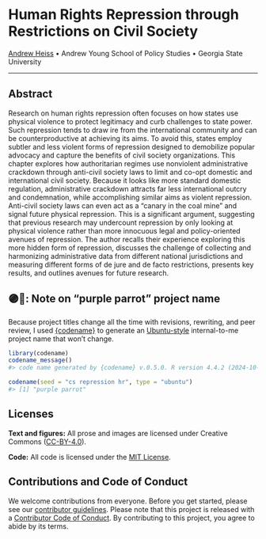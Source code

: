 

<!-- README.md is generated from README.qmd. Please edit that file -->

# Human Rights Repression through Restrictions on Civil Society

<!-- badges: start -->

<!-- badges: end -->

[Andrew Heiss](https://www.andrewheiss.com/) • Andrew Young School of Policy Studies • Georgia State University

------------------------------------------------------------------------

## Abstract

Research on human rights repression often focuses on how states use physical violence to protect legitimacy and curb challenges to state power. Such repression tends to draw ire from the international community and can be counterproductive at achieving its aims. To avoid this, states employ subtler and less violent forms of repression designed to demobilize popular advocacy and capture the benefits of civil society organizations. This chapter explores how authoritarian regimes use nonviolent administrative crackdown through anti-civil society laws to limit and co-opt domestic and international civil society. Because it looks like more standard domestic regulation, administrative crackdown attracts far less international outcry and condemnation, while accomplishing similar aims as violent repression. Anti-civil society laws can even act as a “canary in the coal mine” and signal future physical repression. This is a significant argument, suggesting that previous research may undercount repression by only looking at physical violence rather than more innocuous legal and policy-oriented avenues of repression. The author recalls their experience exploring this more hidden form of repression, discusses the challenge of collecting and harmonizing administrative data from different national jurisdictions and measuring different forms of de jure and de facto restrictions, presents key results, and outlines avenues for future research.

## 🟣🦜: Note on “purple parrot” project name

Because project titles change all the time with revisions, rewriting, and peer review, I used [{codename}](http://svmiller.com/codename/) to generate an [Ubuntu-style](https://wiki.ubuntu.com/DevelopmentCodeNames) internal-to-me project name that won’t change.

``` r
library(codename)
codename_message()
#> code name generated by {codename} v.0.5.0. R version 4.4.2 (2024-10-31).

codename(seed = "cs repression hr", type = "ubuntu")
#> [1] "purple parrot"
```

## Licenses

**Text and figures:** All prose and images are licensed under Creative Commons ([CC-BY-4.0](http://creativecommons.org/licenses/by/4.0/)).

**Code:** All code is licensed under the [MIT License](LICENSE.md).

## Contributions and Code of Conduct

We welcome contributions from everyone. Before you get started, please see our [contributor guidelines](CONTRIBUTING.md). Please note that this project is released with a [Contributor Code of Conduct](https://contributor-covenant.org/version/2/0/CODE_OF_CONDUCT.html). By contributing to this project, you agree to abide by its terms.
